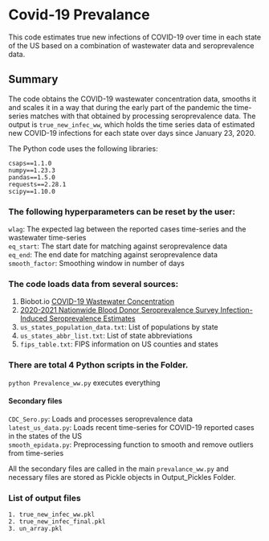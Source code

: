 # Covid-19 Prevalance
This code estimates true new infections of COVID-19 over time in each state of the US based on a combination of wastewater data and seroprevalence data. 

## Summary
The code obtains the COVID-19 wastewater concentration data, smooths it and scales it in a way that during the early part of the pandemic the time-series matches with that obtained by processing seroprevalence data. The output is `true_new_infec_ww`, which holds the time series data of estimated new COVID-19 infections for each state over days since January 23, 2020. 
<br>

The Python code uses the following libraries:

```
csaps==1.1.0
numpy==1.23.3
pandas==1.5.0
requests==2.28.1
scipy==1.10.0
```

### The following hyperparameters can be reset by the user:

`wlag`: The expected lag between the reported cases time-series and the wastewater time-series <br>
`eq_start`: The start date for matching against seroprevalence data  <br>
`eq_end`: The end date for matching against seroprevalence data  <br>
`smooth_factor`: Smoothing window in number of days <br>

### The code loads data from several sources:
1. Biobot.io [COVID-19 Wastewater Concentration](https://raw.githubusercontent.com/biobotanalytics/covid19-wastewater-data/master/wastewater_by_county.csv)
2. [2020-2021 Nationwide Blood Donor Seroprevalence Survey Infection-Induced Seroprevalence Estimates](https://data.cdc.gov/api/views/mtc3-kq6r/rows.csv?accessType=DOWNLOAD)
3. `us_states_population_data.txt`: List of populations by state
4. `us_states_abbr_list.txt`: List of state abbreviations
5. `fips_table.txt`: FIPS information on US counties and states

### There are total 4 Python scripts in the Folder.
  `python Prevalence_ww.py` executes everything

#### Secondary files

`CDC_Sero.py`: Loads and processes seroprevalence data <br>
`latest_us_data.py`: Loads recent time-series for COVID-19 reported cases in the states of the US <br>
`smooth_epidata.py`: Preprocessing function to smooth and remove outliers from time-series <br>

All the secondary files are called in the main `prevalance_ww.py` and necessary files are stored as Pickle objects in Output_Pickles Folder.

### List of output files
```
1. true_new_infec_ww.pkl
2. true_new_infec_final.pkl
3. un_array.pkl
```





